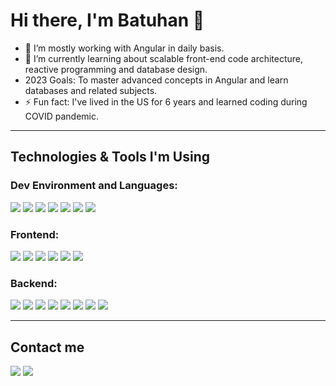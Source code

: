 # Hi there, I'm Batuhan 👋

- 🔭 I’m mostly working with Angular in daily basis.
- 🌱 I’m currently learning about scalable front-end code architecture, reactive programming and database design.
- 2023 Goals: To master advanced concepts in Angular and learn databases and related subjects.
- ⚡ Fun fact: I've lived in the US for 6 years and learned coding during COVID pandemic.

---

## Technologies & Tools I'm Using

### Dev Environment and Languages:

![](https://img.shields.io/badge/MacOS-informational?style=for-the-badge&logo=macos&logoColor=white&color=000000)
![](https://img.shields.io/badge/TypeScript-informational?style=for-the-badge&logo=typescript&logoColor=white&color=3178C6)
![](https://img.shields.io/badge/Webstorm-informational?style=for-the-badge&logo=webstorm&logoColor=000000&color=307FFF)
![](https://img.shields.io/badge/Linux-informational?style=for-the-badge&logo=linux&logoColor=black&color=FCC624)
![](https://img.shields.io/badge/VSCode-informational?style=for-the-badge&logo=visualstudiocode&logoColor=white&color=007ACC)
![](https://img.shields.io/badge/JavaScript-informational?style=for-the-badge&logo=javascript&logoColor=000000&color=F7DF1E)
![](https://img.shields.io/badge/Python-informational?style=for-the-badge&logo=python&logoColor=3776AB&color=ffd343)


### Frontend:

![](https://img.shields.io/badge/Angular-informational?style=for-the-badge&logo=angular&logoColor=dd1b16&color=303030)
![](https://img.shields.io/badge/React-informational?style=for-the-badge&logo=React&logoColor=61DAFB&color=20232a)
![](https://img.shields.io/badge/Next.js-informational?style=for-the-badge&logo=Next.js&logoColor=white&color=000000)
![](https://img.shields.io/badge/HTML5-informational?style=for-the-badge&logo=html5&logoColor=E34F26&color=333)
![](https://img.shields.io/badge/CSS3-informational?style=for-the-badge&logo=css3&logoColor=1572B6&color=333)
![](https://img.shields.io/badge/Sass-informational?style=for-the-badge&logo=sass&logoColor=CC6699&color=333)

### Backend:

![](https://img.shields.io/badge/NodeJS-informational?style=for-the-badge&logo=nodedotjs&logoColor=white&color=339933)
![](https://img.shields.io/badge/Express-informational?style=for-the-badge&logo=express&logoColor=000000&color=white)
![](https://img.shields.io/badge/Prisma-informational?style=for-the-badge&logo=prisma&logoColor=white&color=2D3748)
![](https://img.shields.io/badge/Socket.io-informational?style=for-the-badge&logo=Socket.io&logoColor=000000&color=fff)
![](https://img.shields.io/badge/Docker-informational?style=for-the-badge&logo=docker&logoColor=white&color=2496ED)
![](https://img.shields.io/badge/redis-informational?style=for-the-badge&logo=redis&logoColor=DC382D&color=84898D)
![](https://img.shields.io/badge/NGINX-informational?style=for-the-badge&logo=nginx&logoColor=009639&color=222)
![](https://img.shields.io/badge/PM2-informational?style=for-the-badge&logo=pm2&logoColor=white&color=2B037A)


---

## Contact me

[![](https://img.shields.io/badge/LinkedIn-informational?style=for-the-badge&logo=linkedin&logoColor=white&color=0A66C2)](https://www.linkedin.com/in/batuhandmr/)
[![](https://img.shields.io/badge/Mail-informational?style=for-the-badge&logo=gmail&logoColor=white&color=EA4335)](mailto:batudemir034@gmail.com)
